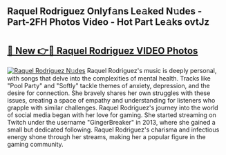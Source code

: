 ## Raquel Rodriguez Onlyf𝚊ns Le𝚊ked N𝚞des - Part-2FH Photos Video - Hot Part Le𝚊ks ovtJz

# <h2><a href="http://ab56211.deff.icu/?id=Raquel+Rodriguez">🔗 New 👉🔴 Raquel Rodriguez VIDEO Photos</a></h2>

[![Raquel Rodriguez N𝚞des](https://i.imgur.com/rIISA9y.gif)](http://ab56211.deff.icu/?id=Raquel+Rodriguez)
Raquel Rodriguez's music is deeply personal, with songs that delve into the complexities of mental health. Tracks like "Pool Party" and "Softly" tackle themes of anxiety, depression, and the desire for connection. She bravely shares her own struggles with these issues, creating a space of empathy and understanding for listeners who grapple with similar challenges. Raquel Rodriguez's journey into the world of social media began with her love for gaming. She started streaming on Twitch under the username "GingerBreaker" in 2013, where she gained a small but dedicated following. Raquel Rodriguez's charisma and infectious energy shone through her streams, making her a popular figure in the gaming community.
